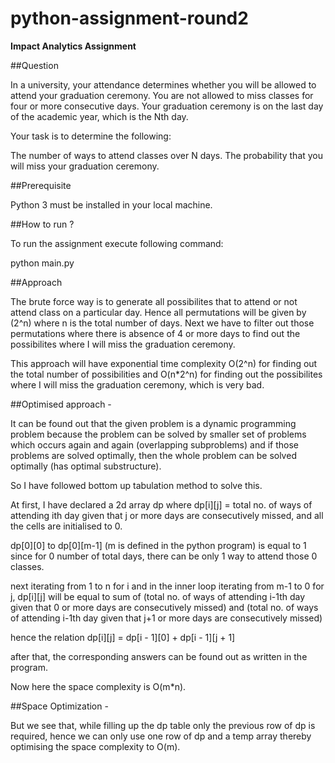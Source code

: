 # python-assignment-round2

**Impact Analytics Assignment**

##Question

In a university, your attendance determines whether you will be allowed to attend your graduation ceremony. You are not allowed to miss classes for four or more 
consecutive days. Your graduation ceremony is on the last day of the academic year, which is the Nth day.

Your task is to determine the following:

The number of ways to attend classes over N days.
The probability that you will miss your graduation ceremony.

##Prerequisite

Python 3 must be installed in your local machine.

##How to run ?

To run the assignment execute following command:

python main.py

##Approach

The brute force way is to generate all possibilites that to attend or not attend class on a particular day. Hence all permutations will be given by (2^n) where
n is the total number of days. Next we have to filter out those permutations where there is absence of 4 or more days to find out the possibilites where I will
miss the graduation ceremony. 

This approach will have exponential time complexity O(2^n) for finding out the total number of possibilities and O(n*2^n) for finding out the possibilites where I will
miss the graduation ceremony, which is very bad.

##Optimised approach - 

It can be found out that the given problem is a dynamic programming problem because the problem can be solved by smaller set of problems which occurs again and again
(overlapping subproblems) and if those problems are solved optimally, then the whole problem can be solved optimally (has optimal substructure).

So I have followed bottom up tabulation method to solve this.

At first, I have declared a 2d array dp where dp[i][j] = total no. of ways of attending ith day given that j or more days are consecutively missed, and all the cells
are initialised to 0.

dp[0][0] to dp[0][m-1] (m is defined in the python program) is equal to 1 since for 0 number of total days, there can be only 1 way to attend those 0 classes.

next iterating from 1 to n for i and in the inner loop iterating from m-1 to 0 for j, dp[i][j] will be equal to sum of (total no. of ways of attending 
i-1th day given that 0 or more days are consecutively missed) and (total no. of ways of attending i-1th day given that j+1 or more days are consecutively missed)

hence the relation dp[i][j] = dp[i - 1][0] + dp[i - 1][j + 1]

after that, the corresponding answers can be found out as written in the program.

Now here the space complexity is O(m*n).

##Space Optimization - 

But we see that, while filling up the dp table only the previous row of dp is required, hence we can only use one row of dp and a temp array thereby optimising
the space complexity to O(m).
